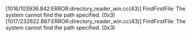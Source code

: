[1016/103936.842:ERROR:directory_reader_win.cc(43)] FindFirstFile: The system cannot find the path specified. (0x3)
[1017/232622.887:ERROR:directory_reader_win.cc(43)] FindFirstFile: The system cannot find the path specified. (0x3)

